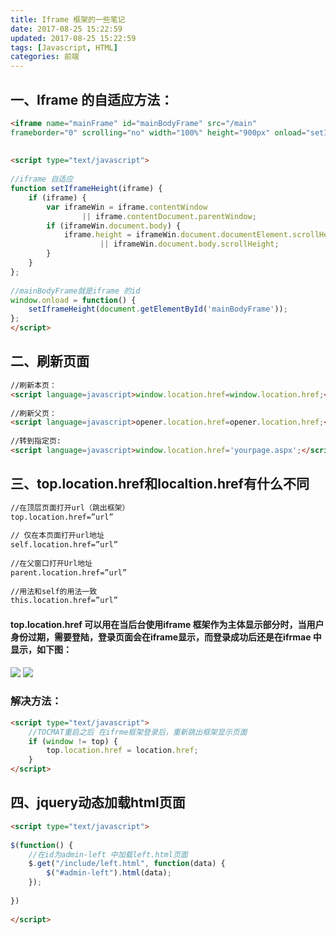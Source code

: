 ```yaml
---
title: Iframe 框架的一些笔记
date: 2017-08-25 15:22:59
updated: 2017-08-25 15:22:59
tags: [Javascript, HTML]
categories: 前端
---
```

## 一、Iframe 的自适应方法：
```html
<iframe name="mainFrame" id="mainBodyFrame" src="/main" 
frameborder="0" scrolling="no" width="100%" height="900px" onload="setIframeHeight(this)"></iframe>
 
 
<script type="text/javascript">
     
//iframe 自适应
function setIframeHeight(iframe) {
    if (iframe) {
        var iframeWin = iframe.contentWindow
                || iframe.contentDocument.parentWindow;
        if (iframeWin.document.body) {
            iframe.height = iframeWin.document.documentElement.scrollHeight
                    || iframeWin.document.body.scrollHeight;
        }
    }
};
 
//mainBodyFrame就是iframe 的id 
window.onload = function() {
    setIframeHeight(document.getElementById('mainBodyFrame'));
};
</script>
```

<!--more-->

## 二、刷新页面
```html
//刷新本页：
<script language=javascript>window.location.href=window.location.href;</script>
 
//刷新父页：
<script language=javascript>opener.location.href=opener.location.href;</script>
 
//转到指定页:
<script language=javascript>window.location.href='yourpage.aspx';</script>
```
## 三、top.location.href和localtion.href有什么不同
```html
//在顶层页面打开url（跳出框架）
top.location.href=”url”          
 
// 仅在本页面打开url地址
self.location.href=”url”        
 　　
//在父窗口打开Url地址 　
parent.location.href=”url” 
　
//用法和self的用法一致  
this.location.href=”url”
```

#### top.location.href 可以用在当后台使用iframe 框架作为主体显示部分时，当用户身份过期，需要登陆，登录页面会在iframe显示，而登录成功后还是在ifrmae 中显示，如下图：

![](1504841712589094135.png)
![](1504841825227030037.png)

### 解决方法：
```html
<script type="text/javascript">
    //TOCMAT重启之后 在ifrme框架登录后，重新跳出框架显示页面
    if (window != top) {
        top.location.href = location.href;
    }
</script>
```

## 四、jquery动态加载html页面
```html
<script type="text/javascript">
 
$(function() {
    //在id为admin-left 中加载left.html页面
    $.get("/include/left.html", function(data) {
        $("#admin-left").html(data);
    });
      
})
 
</script>
```
